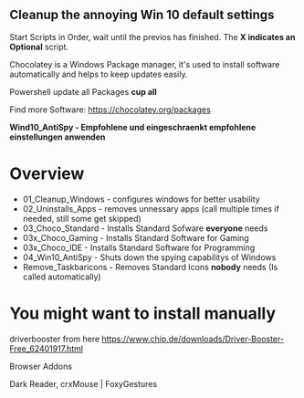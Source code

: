 ## Cleanup the annoying Win 10 default settings

Start Scripts in Order, wait until the previos has finished.
The **X indicates an Optional** script.

Chocolatey is a Windows Package manager, it's used to install software automatically and helps to keep updates easily.

Powershell update all Packages
**cup all**

Find more Software: 
https://chocolatey.org/packages

**Wind10_AntiSpy - Empfohlene und eingeschraenkt empfohlene einstellungen anwenden** 
 
 # Overview
* 01_Cleanup_Windows - configures windows for better usability 
* 02_Uninstalls_Apps - removes unnessary apps (call multiple times if needed, still some get skipped)
* 03_Choco_Standard - Installs Standard Sofware **everyone** needs
* 03x_Choco_Gaming - Installs Standard Software for Gaming
* 03x_Choco_IDE - Installs Standard Software for Programming
* 04_Win10_AntiSpy - Shuts down the spying capabilitys of Windows
* Remove_Taskbaricons -  Removes Standard Icons **nobody** needs (Is called automatically)

# You might want to install manually
driverbooster from here https://www.chip.de/downloads/Driver-Booster-Free_62401917.html

Browser Addons

Dark Reader, crxMouse | FoxyGestures
